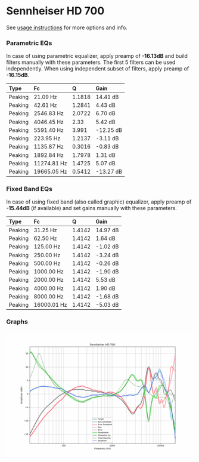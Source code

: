 # Sennheiser HD 700
See [usage instructions](https://github.com/jaakkopasanen/AutoEq#usage) for more options and info.

### Parametric EQs
In case of using parametric equalizer, apply preamp of **-16.13dB** and build filters manually
with these parameters. The first 5 filters can be used independently.
When using independent subset of filters, apply preamp of **-16.15dB**.

| Type    | Fc          |      Q | Gain      |
|:--------|:------------|:-------|:----------|
| Peaking | 21.09 Hz    | 1.1818 | 14.41 dB  |
| Peaking | 42.61 Hz    | 1.2841 | 4.43 dB   |
| Peaking | 2546.83 Hz  | 2.0722 | 6.70 dB   |
| Peaking | 4046.45 Hz  | 2.33   | 5.42 dB   |
| Peaking | 5591.40 Hz  | 3.991  | -12.25 dB |
| Peaking | 223.95 Hz   | 1.2137 | -3.11 dB  |
| Peaking | 1135.87 Hz  | 0.3016 | -0.83 dB  |
| Peaking | 1892.84 Hz  | 1.7978 | 1.31 dB   |
| Peaking | 11274.81 Hz | 1.4725 | 5.07 dB   |
| Peaking | 19665.05 Hz | 0.5412 | -13.27 dB |

### Fixed Band EQs
In case of using fixed band (also called graphic) equalizer, apply preamp of **-15.44dB**
(if available) and set gains manually with these parameters.

| Type    | Fc          |      Q | Gain     |
|:--------|:------------|:-------|:---------|
| Peaking | 31.25 Hz    | 1.4142 | 14.97 dB |
| Peaking | 62.50 Hz    | 1.4142 | 1.64 dB  |
| Peaking | 125.00 Hz   | 1.4142 | -1.02 dB |
| Peaking | 250.00 Hz   | 1.4142 | -3.24 dB |
| Peaking | 500.00 Hz   | 1.4142 | -0.26 dB |
| Peaking | 1000.00 Hz  | 1.4142 | -1.90 dB |
| Peaking | 2000.00 Hz  | 1.4142 | 5.53 dB  |
| Peaking | 4000.00 Hz  | 1.4142 | 1.90 dB  |
| Peaking | 8000.00 Hz  | 1.4142 | -1.68 dB |
| Peaking | 16000.01 Hz | 1.4142 | -5.03 dB |

### Graphs
![](./Sennheiser%20HD%20700.png)